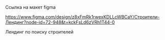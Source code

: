 Ссылка на макет figma

https://www.figma.com/design/z8xFmRk1rwexKDLLcWBCaY/Строители-Лендинг?node-id=72-948&t=kckFsLd6zVRh1T44-0

Лендинг по поиску строителей
